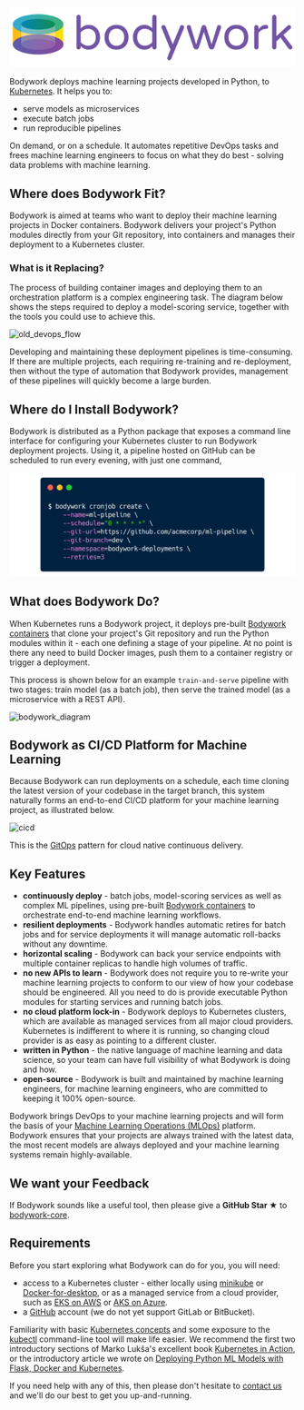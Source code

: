 ![bodywork](images/bodywork_logo.png)

Bodywork deploys machine learning projects developed in Python, to [Kubernetes](https://en.wikipedia.org/wiki/Kubernetes). It helps you to:

* serve models as microservices
* execute batch jobs
* run reproducible pipelines

On demand, or on a schedule. It automates repetitive DevOps tasks and frees machine learning engineers to focus on what they do best - solving data problems with machine learning.

## Where does Bodywork Fit?

Bodywork is aimed at teams who want to deploy their machine learning projects in Docker containers. Bodywork delivers your project's Python modules directly from your Git repository, into containers and manages their deployment to a Kubernetes cluster.

### What is it Replacing?

The process of building container images and deploying them to an orchestration platform is a complex engineering task. The diagram below shows the steps required to deploy a model-scoring service, together with the tools you could use to achieve this.

![old_devops_flow](images/ml_devops_flow.svg)

Developing and maintaining these deployment pipelines is time-consuming. If there are multiple projects, each requiring re-training and re-deployment, then without the type of automation that Bodywork provides, management of these pipelines will quickly become a large burden.

## Where do I Install Bodywork?

Bodywork is distributed as a Python package that exposes a command line interface for configuring your Kubernetes cluster to run Bodywork deployment projects. Using it, a pipeline hosted on GitHub can be scheduled to run every evening, with just one command,

![bodywork_cronjob_create](images/bodywork_cronjob_create.png)

## What does Bodywork Do?

When Kubernetes runs a Bodywork project, it deploys pre-built [Bodywork containers](https://hub.docker.com/repository/docker/bodyworkml/bodywork-core) that clone your project's Git repository and run the Python modules within it - each one defining a stage of your pipeline. At no point is there any need to build Docker images, push them to a container registry or trigger a deployment.

This process is shown below for an example `train-and-serve` pipeline with two stages: train model (as a batch job), then serve the trained model (as a microservice with a REST API).

![bodywork_diagram](images/ml_pipeline.svg)

## Bodywork as CI/CD Platform for Machine Learning

Because Bodywork can run deployments on a schedule, each time cloning the latest version of your codebase in the target branch, this system naturally forms an end-to-end CI/CD platform for your machine learning project, as illustrated below.

![cicd](images/cicd_with_bodywork.svg)

This is the [GitOps](https://www.gitops.tech) pattern for cloud native continuous delivery.

## Key Features

* **continuously deploy** - batch jobs, model-scoring services as well as complex ML pipelines, using pre-built [Bodywork containers](https://hub.docker.com/repository/docker/bodyworkml/bodywork-core) to orchestrate end-to-end machine learning workflows.
* **resilient deployments** - Bodywork handles automatic retires for batch jobs and for service deployments it will manage automatic roll-backs without any downtime.
* **horizontal scaling** - Bodywork can back your service endpoints with multiple container replicas to handle high volumes of traffic.
* **no new APIs to learn** - Bodywork does not require you to re-write your machine learning projects to conform to our view of how your codebase should be engineered. All you need to do is provide executable Python modules for starting services and running batch jobs.
* **no cloud platform lock-in** - Bodywork deploys to Kubernetes clusters, which are available as managed services from all major cloud providers. Kubernetes is indifferent to where it is running, so changing cloud provider is as easy as pointing to a different cluster.
* **written in Python** - the native language of machine learning and data science, so your team can have full visibility of what Bodywork is doing and how.
* **open-source** - Bodywork is built and maintained by machine learning engineers, for machine learning engineers, who are committed to keeping it 100% open-source.

Bodywork brings DevOps to your machine learning projects and will form the basis of your [Machine Learning Operations (MLOps)](https://en.wikipedia.org/wiki/MLOps) platform. Bodywork ensures that your projects are always trained with the latest data, the most recent models are always deployed and your machine learning systems remain highly-available.

## We want your Feedback

If Bodywork sounds like a useful tool, then please give a **GitHub Star ★** to [bodywork-core](https://github.com/bodywork-ml/bodywork-core).

## Requirements

Before you start exploring what Bodywork can do for you, you will need:

* access to a Kubernetes cluster - either locally using [minikube](https://minikube.sigs.k8s.io/docs/) or [Docker-for-desktop](https://www.docker.com/products/docker-desktop), or as a managed service from a cloud provider, such as [EKS on AWS](https://aws.amazon.com/eks) or [AKS on Azure](https://azure.microsoft.com/en-us/services/kubernetes-service/).
* a [GitHub](https://github.com) account (we do not yet support GitLab or BitBucket).

Familiarity with basic [Kubernetes concepts](https://kubernetes.io/docs/concepts/) and some exposure to the [kubectl](https://kubernetes.io/docs/reference/kubectl/overview/) command-line tool will make life easier. We recommend the first two introductory sections of Marko Lukša's excellent book [Kubernetes in Action](https://www.manning.com/books/kubernetes-in-action?query=kubernetes), or the introductory article we wrote on [Deploying Python ML Models with Flask, Docker and Kubernetes](https://alexioannides.com/2019/01/10/deploying-python-ml-models-with-flask-docker-and-kubernetes/).

If you need help with any of this, then please don't hesitate to [contact us](contact.md) and we'll do our best to get you up-and-running.
